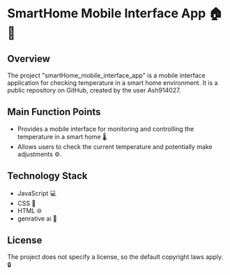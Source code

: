 # SmartHome Mobile Interface App 🏠📱

## Overview
The project "smartHome_mobile_interface_app" is a mobile interface application for checking temperature in a smart home environment. It is a public repository on GitHub, created by the user Ash914027. 

## Main Function Points
- Provides a mobile interface for monitoring and controlling the temperature in a smart home 🌡️
- Allows users to check the current temperature and potentially make adjustments ⚙️.

## Technology Stack
- JavaScript 💻
- CSS 🎨
- HTML 🌐
- genrative ai  🤖

## License
The project does not specify a license, so the default copyright laws apply. 🔒
